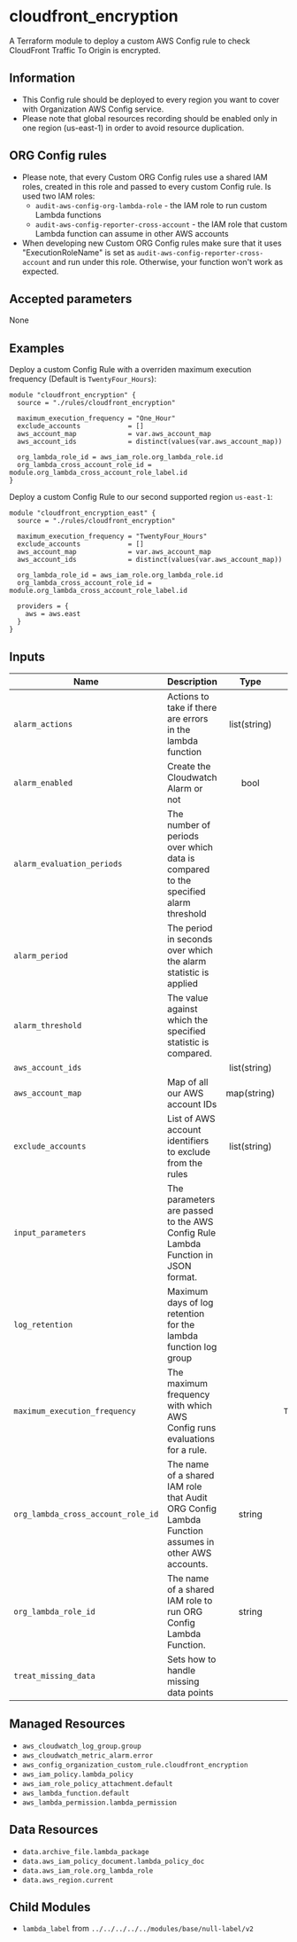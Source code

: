 # cloudfront_encryption

A Terraform module to deploy a custom AWS Config rule to check CloudFront Traffic To Origin is encrypted.

## Information

* This Config rule should be deployed to every region you want to cover with Organization AWS Config service.
* Please note that global resources recording should be enabled only in one region (us-east-1) in order to avoid resource duplication.

## ORG Config rules

* Please note, that every Custom ORG Config rules use a shared IAM roles, created in this role and passed to every custom Config rule. Is used two IAM roles:
  * `audit-aws-config-org-lambda-role` - the IAM role to run custom Lambda functions
  * `audit-aws-config-reporter-cross-account` - the IAM role that custom Lambda function can assume in other AWS accounts
* When developing new Custom ORG Config rules make sure that it uses "ExecutionRoleName" is set as `audit-aws-config-reporter-cross-account` and run under this role. Otherwise, your function won't work as expected.

## Accepted parameters

None

## Examples

Deploy a custom Config Rule with a overriden maximum execution frequency (Default is `TwentyFour_Hours`):
```
module "cloudfront_encryption" {
  source = "./rules/cloudfront_encryption"

  maximum_execution_frequency = "One_Hour"
  exclude_accounts            = []
  aws_account_map             = var.aws_account_map
  aws_account_ids             = distinct(values(var.aws_account_map))

  org_lambda_role_id = aws_iam_role.org_lambda_role.id
  org_lambda_cross_account_role_id = module.org_lambda_cross_account_role_label.id
}
```

Deploy a custom Config Rule to our second supported region `us-east-1`:
```
module "cloudfront_encryption_east" {
  source = "./rules/cloudfront_encryption"

  maximum_execution_frequency = "TwentyFour_Hours"
  exclude_accounts            = []
  aws_account_map             = var.aws_account_map
  aws_account_ids             = distinct(values(var.aws_account_map))

  org_lambda_role_id = aws_iam_role.org_lambda_role.id
  org_lambda_cross_account_role_id = module.org_lambda_cross_account_role_label.id

  providers = {
    aws = aws.east
  }
}
```


<!-- BEGINNING OF TERRAFORM-DOCS HOOK -->

## Inputs
| Name | Description | Type | Default | Required |
|------|-------------|:----:|:-----:|:-----:|
| `alarm_actions` |Actions to take if there are errors in the lambda function |list(string) | `[]` | no |
| `alarm_enabled` |Create the Cloudwatch Alarm or not |bool | `true` | no |
| `alarm_evaluation_periods` |The number of periods over which data is compared to the specified alarm threshold | | `1` | no |
| `alarm_period` |The period in seconds over which the alarm statistic is applied | | `86400` | no |
| `alarm_threshold` |The value against which the specified statistic is compared. | | `1` | no |
| `aws_account_ids` | |list(string) | `` | yes |
| `aws_account_map` |Map of all our AWS account IDs |map(string) | `` | yes |
| `exclude_accounts` |List of AWS account identifiers to exclude from the rules |list(string) | `[]` | no |
| `input_parameters` |The parameters are passed to the AWS Config Rule Lambda Function in JSON format. | | `map[]` | no |
| `log_retention` |Maximum days of log retention for the lambda function log group | | `30` | no |
| `maximum_execution_frequency` |The maximum frequency with which AWS Config runs evaluations for a rule. | | `TwentyFour_Hours` | no |
| `org_lambda_cross_account_role_id` |The name of a shared IAM role that Audit ORG Config Lambda Function assumes in other AWS accounts. |string | `` | yes |
| `org_lambda_role_id` |The name of a shared IAM role to run ORG Config Lambda Function. |string | `` | yes |
| `treat_missing_data` |Sets how to handle missing data points | | `missing` | no |

Managed Resources
-----------------
* `aws_cloudwatch_log_group.group`
* `aws_cloudwatch_metric_alarm.error`
* `aws_config_organization_custom_rule.cloudfront_encryption`
* `aws_iam_policy.lambda_policy`
* `aws_iam_role_policy_attachment.default`
* `aws_lambda_function.default`
* `aws_lambda_permission.lambda_permission`

Data Resources
--------------
* `data.archive_file.lambda_package`
* `data.aws_iam_policy_document.lambda_policy_doc`
* `data.aws_iam_role.org_lambda_role`
* `data.aws_region.current`

Child Modules
-------------
* `lambda_label` from `../../../../../modules/base/null-label/v2`
<!-- END OF TERRAFORM-DOCS HOOK -->
